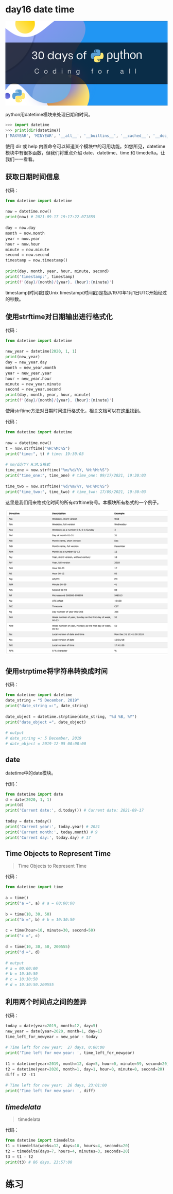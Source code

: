 # day16 date time

![30DaysOfPython](https://raw.githubusercontent.com/olist213/olistimg/master/upic/30DaysOfPython_banner3@2x-20210917191325391.png)

python用datetime模块来处理日期和时间。

```python
>>> import datetime
>>> print(dir(datetime))
['MAXYEAR', 'MINYEAR', '__all__', '__builtins__', '__cached__', '__doc__', '__file__', '__loader__', '__name__', '__package__', '__spec__', 'date', 'datetime', 'datetime_CAPI', 'sys', 'time', 'timedelta', 'timezone', 'tzinfo']
```

使用 dir 或 help 内置命令可以知道某个模块中的可用功能。如您所见，datetime 模块中有很多函数，但我们将重点介绍 date、datetime、time 和 timedelta。让我们一一看看。

## 获取日期时间信息

代码：

```python
from datetime import datetime

now = datetime.now()
print(now) # 2021-09-17 19:17:22.071855

day = now.day
month = now.month
year = now.year
hour = now.hour
minute = now.minute
second = now.second
timestamp = now.timestamp()

print(day, month, year, hour, minute, second)
print('timestamp:', timestamp)
print(f'{day}/{month}/{year}, {hour}:{minute}')
```

timestamp(时间戳)或Unix timestamp(时间戳)是指从1970年1月1日UTC开始经过的秒数。

## 使用strftime对日期输出进行格式化

代码：

```python
from datetime import datetime

new_year = datetime(2020, 1, 1)
print(new_year)
day = new_year.day
month = new_year.month
year = new_year.year
hour = new_year.hour
minute = new_year.minute
second = new_year.second
print(day, month, year, hour, minute)
print(f'{day}/{month}/{year}, {hour}:{minute}')
```

使用strftime方法对日期时间进行格式化，相关文档可以在[这里](https://strftime.org/)找到。

代码：

```python
from datetime import datetime

now = datetime.now()
t = now.strftime("%H:%M:%S")
print("time:", t) # time: 19:30:03

# mm/dd/YY H:M:S格式
time_one = now.strftime("%m/%d/%Y, %H:%M:%S")
print("time_one:", time_one) # time_one: 09/17/2021, 19:30:03

time_two = now.strftime("%d/%m/%Y, %H:%M:%S")
print("time_two:", time_two) # time_two: 17/09/2021, 19:30:03
```

这里是我们用来格式化时间的所有strftime符号。本模块所有格式的一个例子。

![strftime](https://raw.githubusercontent.com/olist213/olistimg/master/upic/strftime.png)

## 使用strptime将字符串转换成时间
代码：

```python
from datetime import datetime
date_string = "5 December, 2019"
print("date_string =:", date_string)

date_object = datetime.strptime(date_string, "%d %B, %Y")
print("date_object =", date_object)

# output
# date_string =: 5 December, 2019
# date_object = 2019-12-05 00:00:00
```

## date

datetime中的date模块。

代码：

```python
from datetime import date
d = date(2020, 1, 1)
print(d)
print('Current date:', d.today()) # Current date: 2021-09-17

today = date.today()
print('Current year:', today.year) # 2021
print('Current month:', today.month) # 9
print('Current day:', today.day) # 17
```

## Time Objects to Represent Time

> Time Objects to Represent Time

代码：

```python
from datetime import time

a = time()
print("a =", a) # a = 00:00:00

b = time(10, 30, 50)
print("b =", b) # b = 10:30:50 

c = time(hour=10, minute=30, second=50)
print("c =", c)

d = time(10, 30, 50, 200555)
print("d =", d)

# output
# a = 00:00:00
# b = 10:30:50
# c = 10:30:50
# d = 10:30:50.200555
```

##  利用两个时间点之间的差异

代码：

```python
today = date(year=2019, month=12, day=5)
new_year = date(year=2020, month=1, day=1)
time_left_for_newyear = new_year - today

# Time left for new year:  27 days, 0:00:00
print('Time left for new year: ', time_left_for_newyear)

t1 = datetime(year=2019, month=12, day=5, hour=0, minute=59, second=20)
t2 = datetime(year=2020, month=1, day=1, hour=0, minute=0, second=20)
diff = t2 -t1

# Time left for new year:  26 days, 23:01:00
print('Time left for new year: ', diff)
```

## *timedelata*

> timedelata

代码：

```python
from datetime import timedelta
t1 = timedelta(weeks=12, days=10, hours=4, seconds=20)
t2 = timedelta(days=7, hours=4, minutes=3, seconds=20)
t3 = t1 - t2
print(t3) # 86 days, 23:57:00
```

# 练习

